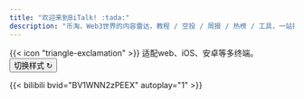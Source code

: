 ```yaml
---
title: "欢迎来到BiTalk! :tada:"
description: "币淘，Web3世界的内容雷达，教程 / 空投 / 周报 / 热榜 / 工具，一站搞定"
---
```



<div class="flex px-4 py-2 mb-8 text-base rounded-md bg-primary-100 dark:bg-primary-900">
  <span class="flex items-center ltr:pr-3 rtl:pl-3 text-primary-400">
    {{< icon "triangle-exclamation" >}}
  </span>
  <span class="flex items-center justify-between grow dark:text-neutral-300">
    <span class="prose dark:prose-invert"> 适配web、iOS、安卓等多终端。</span>
    <button
      id="switch-layout-button"
      class="px-4 !text-neutral !no-underline rounded-md bg-primary-600 hover:!bg-primary-500 dark:bg-primary-800 dark:hover:!bg-primary-700"
    >
      切换样式 &orarr;
    </button>
  </span>
</div>


{{< bilibili bvid="BV1WNN2zPEEX" autoplay="1" >}}
